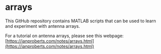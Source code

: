 # arrays

This GitHub repository contains MATLAB scripts that can be used to learn and experiment with antenna arrays.

For a tutorial on antenna arrays, please see this webpage: [https://ianproberts.com/notes/arrays.html](https://ianproberts.com/notes/arrays.html)
